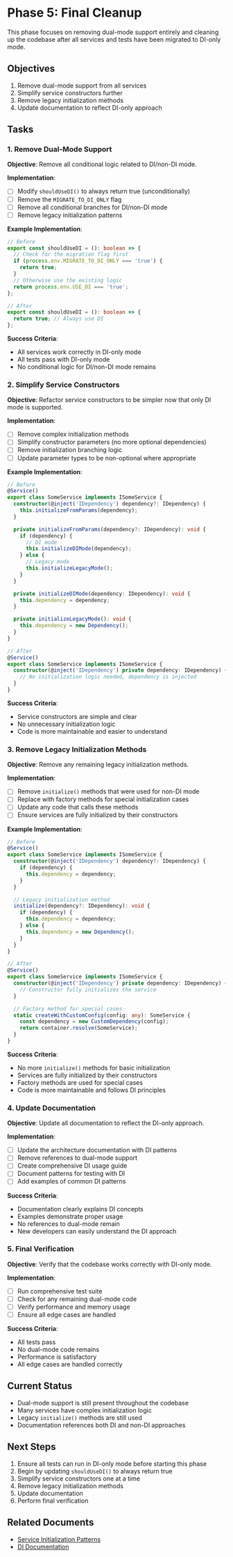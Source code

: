 # Phase 5: Final Cleanup

This phase focuses on removing dual-mode support entirely and cleaning up the codebase after all services and tests have been migrated to DI-only mode.

## Objectives

1. Remove dual-mode support from all services
2. Simplify service constructors further
3. Remove legacy initialization methods
4. Update documentation to reflect DI-only approach

## Tasks

### 1. Remove Dual-Mode Support

**Objective**: Remove all conditional logic related to DI/non-DI mode.

**Implementation**:
- [ ] Modify `shouldUseDI()` to always return true (unconditionally)
- [ ] Remove the `MIGRATE_TO_DI_ONLY` flag
- [ ] Remove all conditional branches for DI/non-DI mode
- [ ] Remove legacy initialization patterns

**Example Implementation**:
```typescript
// Before
export const shouldUseDI = (): boolean => {
  // Check for the migration flag first
  if (process.env.MIGRATE_TO_DI_ONLY === 'true') {
    return true;
  }
  // Otherwise use the existing logic
  return process.env.USE_DI === 'true';
};

// After
export const shouldUseDI = (): boolean => {
  return true; // Always use DI
};
```

**Success Criteria**:
- All services work correctly in DI-only mode
- All tests pass with DI-only mode
- No conditional logic for DI/non-DI mode remains

### 2. Simplify Service Constructors

**Objective**: Refactor service constructors to be simpler now that only DI mode is supported.

**Implementation**:
- [ ] Remove complex initialization methods
- [ ] Simplify constructor parameters (no more optional dependencies)
- [ ] Remove initialization branching logic
- [ ] Update parameter types to be non-optional where appropriate

**Example Implementation**:
```typescript
// Before
@Service()
export class SomeService implements ISomeService {
  constructor(@inject('IDependency') dependency?: IDependency) {
    this.initializeFromParams(dependency);
  }

  private initializeFromParams(dependency?: IDependency): void {
    if (dependency) {
      // DI mode
      this.initializeDIMode(dependency);
    } else {
      // Legacy mode
      this.initializeLegacyMode();
    }
  }

  private initializeDIMode(dependency: IDependency): void {
    this.dependency = dependency;
  }

  private initializeLegacyMode(): void {
    this.dependency = new Dependency();
  }
}

// After
@Service()
export class SomeService implements ISomeService {
  constructor(@inject('IDependency') private dependency: IDependency) {
    // No initialization logic needed, dependency is injected
  }
}
```

**Success Criteria**:
- Service constructors are simple and clear
- No unnecessary initialization logic
- Code is more maintainable and easier to understand

### 3. Remove Legacy Initialization Methods

**Objective**: Remove any remaining legacy initialization methods.

**Implementation**:
- [ ] Remove `initialize()` methods that were used for non-DI mode
- [ ] Replace with factory methods for special initialization cases
- [ ] Update any code that calls these methods
- [ ] Ensure services are fully initialized by their constructors

**Example Implementation**:
```typescript
// Before
@Service()
export class SomeService implements ISomeService {
  constructor(@inject('IDependency') dependency?: IDependency) {
    if (dependency) {
      this.dependency = dependency;
    }
  }

  // Legacy initialization method
  initialize(dependency?: IDependency): void {
    if (dependency) {
      this.dependency = dependency;
    } else {
      this.dependency = new Dependency();
    }
  }
}

// After
@Service()
export class SomeService implements ISomeService {
  constructor(@inject('IDependency') private dependency: IDependency) {
    // Constructor fully initializes the service
  }

  // Factory method for special cases
  static createWithCustomConfig(config: any): SomeService {
    const dependency = new CustomDependency(config);
    return container.resolve(SomeService);
  }
}
```

**Success Criteria**:
- No more `initialize()` methods for basic initialization
- Services are fully initialized by their constructors
- Factory methods are used for special cases
- Code is more maintainable and follows DI principles

### 4. Update Documentation

**Objective**: Update all documentation to reflect the DI-only approach.

**Implementation**:
- [ ] Update the architecture documentation with DI patterns
- [ ] Remove references to dual-mode support
- [ ] Create comprehensive DI usage guide
- [ ] Document patterns for testing with DI
- [ ] Add examples of common DI patterns

**Success Criteria**:
- Documentation clearly explains DI concepts
- Examples demonstrate proper usage
- No references to dual-mode remain
- New developers can easily understand the DI approach

### 5. Final Verification

**Objective**: Verify that the codebase works correctly with DI-only mode.

**Implementation**:
- [ ] Run comprehensive test suite
- [ ] Check for any remaining dual-mode code
- [ ] Verify performance and memory usage
- [ ] Ensure all edge cases are handled

**Success Criteria**:
- All tests pass
- No dual-mode code remains
- Performance is satisfactory
- All edge cases are handled correctly

## Current Status

- Dual-mode support is still present throughout the codebase
- Many services have complex initialization logic
- Legacy `initialize()` methods are still used
- Documentation references both DI and non-DI approaches

## Next Steps

1. Ensure all tests can run in DI-only mode before starting this phase
2. Begin by updating `shouldUseDI()` to always return true
3. Simplify service constructors one at a time
4. Remove legacy initialization methods
5. Update documentation
6. Perform final verification

## Related Documents

- [Service Initialization Patterns](../reference/service-initialization-patterns.md)
- [DI Documentation](../reference/di-documentation.md) 